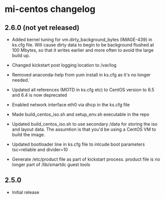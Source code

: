 # mi-centos changelog

## 2.6.0 (not yet released)

- Added kernel tuning for vm.dirty_background_bytes (IMAGE-439) in ks.cfg file.
Will cause dirty data to begin to be background flushed at 100 Mbytes, so that
it writes earlier and more often to avoid the large build up. 

- Changed kickstart post logging location to /var/log

- Removed anaconda-help from yum install in ks.cfg as it's no longer needed.`

- Updated all references (MOTD in ks.cfg etc) to CentOS version to 6.5 and 6.4 
is now deprecated

- Enabled network interface eth0 via dhcp in the ks.cfg file

- Made build_centos_iso.sh and setup_env.sh executable in the repo

- Updated build_centos_iso.sh to use secondary /data for storing the iso and 
layout data. The assumtion is that you'd be using a CentOS VM to build the 
image.

- Updated bootloader line in ks.cfg file to inlcude boot parameters 
  tsc=reliable and divider=10

- Generate /etc/product file as part of kickstart process. product file is no
  longer part of /lib/smartdc guest tools

## 2.5.0

- Initial release
